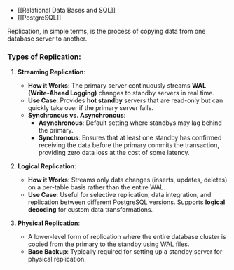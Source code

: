 - [[Relational Data Bases and SQL]]
- [[PostgreSQL]]

Replication, in simple terms, is the process of copying data from one database server to another.

### Types of Replication:

1. **Streaming Replication**:
    
    - **How it Works**: The primary server continuously streams **WAL (Write-Ahead Logging)** changes to standby servers in real time.
    - **Use Case**: Provides **hot standby** servers that are read-only but can quickly take over if the primary server fails.
    - **Synchronous vs. Asynchronous**:
        - **Asynchronous**: Default setting where standbys may lag behind the primary.
        - **Synchronous**: Ensures that at least one standby has confirmed receiving the data before the primary commits the transaction, providing zero data loss at the cost of some latency.
2. **Logical Replication**:
    
    - **How it Works**: Streams only data changes (inserts, updates, deletes) on a per-table basis rather than the entire WAL.
    - **Use Case**: Useful for selective replication, data integration, and replication between different PostgreSQL versions. Supports **logical decoding** for custom data transformations.
3. **Physical Replication**:
    
    - A lower-level form of replication where the entire database cluster is copied from the primary to the standby using WAL files.
    - **Base Backup**: Typically required for setting up a standby server for physical replication.